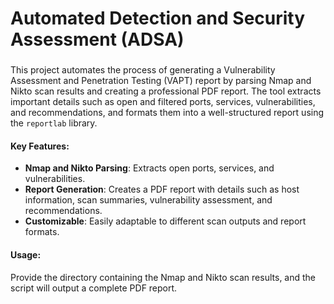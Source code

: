 # Automated Detection and Security Assessment (ADSA)
### 

This project automates the process of generating a Vulnerability Assessment and Penetration Testing (VAPT) report by parsing Nmap and Nikto scan results and creating a professional PDF report. The tool extracts important details such as open and filtered ports, services, vulnerabilities, and recommendations, and formats them into a well-structured report using the `reportlab` library.

#### Key Features:
- **Nmap and Nikto Parsing**: Extracts open ports, services, and vulnerabilities.
- **Report Generation**: Creates a PDF report with details such as host information, scan summaries, vulnerability assessment, and recommendations.
- **Customizable**: Easily adaptable to different scan outputs and report formats.

#### Usage:
Provide the directory containing the Nmap and Nikto scan results, and the script will output a complete PDF report.

